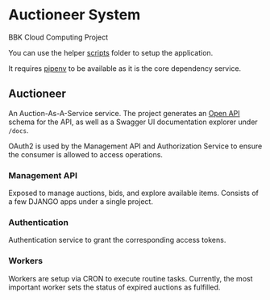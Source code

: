 # Auctioneer System

BBK Cloud Computing Project

You can use the helper [scripts](scripts) folder to setup the application.

It requires [pipenv](https://github.com/pypa/pipenv) to be available as it is the core dependency service.

## Auctioneer

An Auction-As-A-Service service. The project generates an [Open API](https://swagger.io/docs/specification/about/) schema for the API, as well as a Swagger UI documentation explorer under ```/docs```.

OAuth2 is used by the Management API and Authorization Service to ensure the consumer is allowed to access operations.

### Management API

Exposed to manage auctions, bids, and explore available items. Consists of a few DJANGO apps under a single project.

### Authentication

Authentication service to grant the corresponding access tokens.
### Workers

Workers are setup via CRON to execute routine tasks. Currently, the most important worker sets the status of expired auctions as fulfilled.
